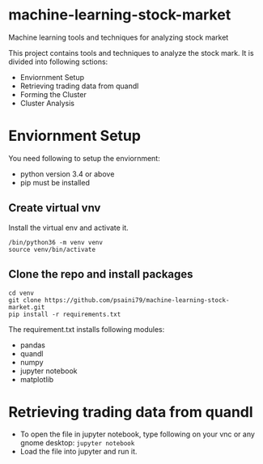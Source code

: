 # machine-learning-stock-market
Machine learning tools and techniques for analyzing stock market

This project contains tools and techniques to analyze the stock mark. It is divided into following sctions:

* Enviornment Setup
* Retrieving trading data from quandl
* Forming the Cluster 
* Cluster Analysis

# Enviornment Setup 
You need following to setup the enviornment:
* python version 3.4 or above
* pip must be installed

## Create virtual vnv
Install the virtual env and activate it.
```
/bin/python36 -m venv venv
source venv/bin/activate
```

## Clone the repo and install packages
```
cd venv
git clone https://github.com/psaini79/machine-learning-stock-market.git
pip install -r requirements.txt
```
The requirement.txt installs following modules:
* pandas
* quandl
* numpy
* jupyter notebook
* matplotlib 

# Retrieving trading data from quandl
* To open the file in jupyter notebook, type following on your vnc or any gnome desktop:
``` jupyter notebook ```
* Load the file into jupyter and run it.
